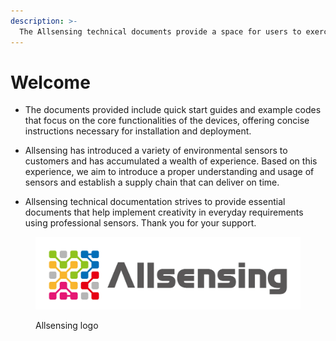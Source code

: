 ```yaml
---
description: >-
  The Allsensing technical documents provide a space for users to exercise their knowledge and creativity. Here, you can find comprehensive documents that offer basic information and specifications about the products.
---
```


# Welcome

+ The documents provided include quick start guides and example codes that focus on the core functionalities of the devices, offering concise instructions necessary for installation and deployment.

+ Allsensing has introduced a variety of environmental sensors to customers and has accumulated a wealth of experience. Based on this experience, we aim to introduce a proper understanding and usage of sensors and establish a supply chain that can deliver on time.

+ Allsensing technical documentation strives to provide essential documents that help implement creativity in everyday requirements using professional sensors. Thank you for your support.

<figure><img src=".gitbook/assets/logo_wide.webp" alt="allsensing logo"><figcaption><p>Allsensing logo</p></figcaption></figure>
